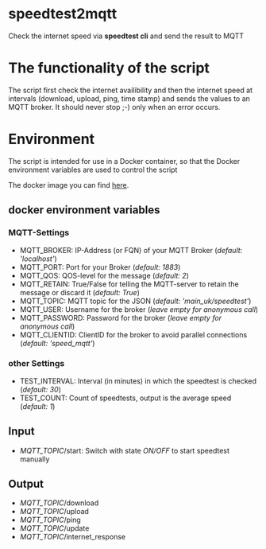 # speedtest2mqtt
Check the internet speed via **speedtest cli** and send the result to MQTT

# The functionality of the script
The script first check the internet availibility and then the internet speed at intervals (download, upload, ping, time stamp) and sends the values to an MQTT broker. It should never stop ;-) only when an error occurs.

# Environment
The script is intended for use in a Docker container, so that the Docker environment variables are used to control the script

The docker image you can find [here](https://hub.docker.com/r/ukrae/speedtest2mqtt "speedtest2mqtt on docker").

## docker environment variables
### MQTT-Settings 
* MQTT_BROKER: IP-Address (or FQN) of your MQTT Broker (*default: 'localhost'*)
* MQTT_PORT: Port for your Broker (*default: 1883*)
* MQTT_QOS: QOS-level for the message (*default: 2*)
* MQTT_RETAIN: True/False for telling the MQTT-server to retain the message or discard it (*default: True*)
* MQTT_TOPIC: MQTT topic for the JSON (*default: 'main_uk/speedtest'*)
* MQTT_USER: Username for the broker (*leave empty for anonymous call*)
* MQTT_PASSWORD: Password for the broker (*leave empty for anonymous call*)
* MQTT_CLIENTID: ClientID for the broker to avoid parallel connections (*default: 'speed_mqtt'*)

### other Settings
* TEST_INTERVAL: Interval (in minutes) in which the speedtest is checked (*default: 30*)
* TEST_COUNT: Count of speedtests, output is the average speed (*default: 1*)

## Input
* *MQTT_TOPIC*/start: Switch with state *ON/OFF* to start speedtest manually

## Output
* *MQTT_TOPIC*/download
* *MQTT_TOPIC*/upload
* *MQTT_TOPIC*/ping
* *MQTT_TOPIC*/update
* *MQTT_TOPIC*/internet_response
